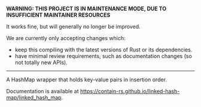 **WARNING: THIS PROJECT IS IN MAINTENANCE MODE, DUE TO INSUFFICIENT MAINTAINER RESOURCES**

It works fine, but will generally no longer be improved.

We are currently only accepting changes which:

* keep this compiling with the latest versions of Rust or its dependencies.
* have minimal review requirements, such as documentation changes (so not totally new APIs).

------


A HashMap wrapper that holds key-value pairs in insertion order.

Documentation is available at https://contain-rs.github.io/linked-hash-map/linked_hash_map.
